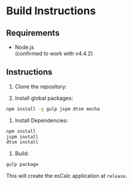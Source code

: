 Build Instructions
===================

Requirements
-------------

* Node.js  
  (confirmed to work with v4.4.2)


Instructions
------------

1. Clone the repository:

1. Install global packages:

  ```sh
  npm install -g gulp jspm dtsm mocha
  ```

1. Install Dependencies:

  ```sh
  npm install
  jspm install
  dtsm install
  ```

1. Build:

  ```sh
  gulp package
  ```

  This will create the esCalc application at `release`.
